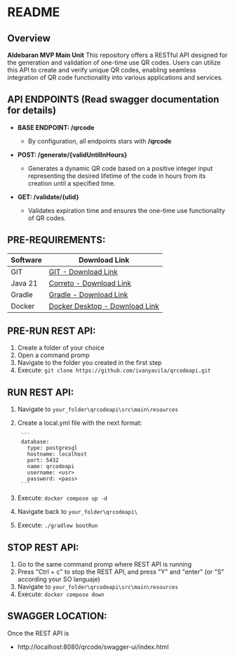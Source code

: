 # README

## Overview

**Aldebaran MVP Main Unit**
This repository offers a RESTful API designed for the generation and validation of one-time use QR codes. 
Users can utilize this API to create and verify unique QR codes, enabling seamless integration of QR code functionality into various applications and services.

## API ENDPOINTS (Read swagger documentation for details)

- **BASE ENDPOINT: /qrcode**
  - By configuration, all endpoints stars with **/qrcode**

- **POST: /generate/{validUntilInHours}**
  - Generates a dynamic QR code based on a positive integer input representing the desired lifetime of the code in hours from its creation until a specified time. 
- **GET: /validate/{ulid}**
  - Validates expiration time and ensures the one-time use functionality of QR codes.

## PRE-REQUIREMENTS:
|Software|Download Link|
|----|----|
|GIT|[GIT - Download Link](https://git-scm.com/downloads)|
|Java 21|[Correto - Download Link](https://docs.aws.amazon.com/corretto/latest/corretto-21-ug/downloads-list.html)|
|Gradle|[Gradle - Download Link](https://gradle.org/install/)|
|Docker|[Docker Desktop - Download Link](https://www.docker.com/products/docker-desktop/)|

## PRE-RUN REST API:

1. Create a folder of your choice
2. Open a command promp
3. Navigate to the folder you created in the first step
4. Execute: `git clone https://github.com/ivanyavila/qrcodeapi.git`

## RUN REST API:

1. Navigate to `your_folder\qrcodeapi\src\main\resources`
2. Create a local.yml file with the next format:

        ```
        database:
          type: postgresql
          hostname: localhost
          port: 5432
          name: qrcodeapi
          username: <usr>
          password: <pass>
        ```

3. Execute: `docker compose up -d`
4. Navigate back to `your_folder\qrcodeapi\`
5. Execute: `./gradlew bootRun`

## STOP REST API:

1. Go to the same command promp where REST API is running
2. Press "Ctrl + c" to stop the REST API, and press "Y" and "enter" (or "S" according your SO languaje)
3. Navigate to `your_folder\qrcodeapi\src\main\resources`
4. Execute: `docker compose down`

## SWAGGER LOCATION:
Once the REST API is 
- http://localhost:8080/qrcode/swagger-ui/index.html
